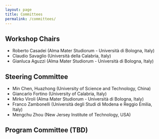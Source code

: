 ```yaml
---
layout: page
title: Committees
permalink: /committees/
---
```


## Workshop Chairs

- Roberto Casadei (Alma Mater Studiorum - Università di Bologna, Italy)
- Claudio Savaglio (Università della Calabria, Italy)
- Gianluca Aguzzi (Alma Mater Studiorum - Università di Bologna, Italy)

## Steering Committee

- Min Chen, Huazhong (University of Science and Technology, China)
- Giancarlo Fortino (University of Calabria, Italy)
- Mirko Viroli (Alma Mater Studiorum - Università di Bologna, Italy)
- Franco Zambonelli (Università degli Studi di Modena e Reggio Emilia, Italy)
- Mengchu Zhou (New Jersey Institute of Technology, USA)

<!-- 
## Publicity Chairs

- Flavia Delicato (Fluminense Federal University, Brazil)
- Kevin Wang (University of Auckland, New Zealand)

-->

## Program Committee (TBD)